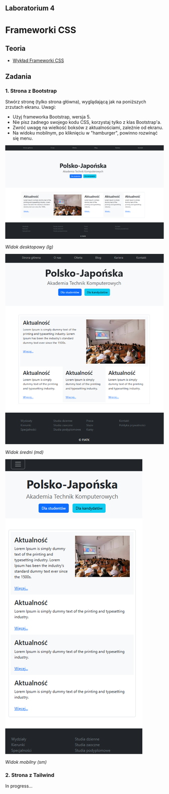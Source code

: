## Laboratorium 4

# Frameworki CSS

## Teoria

* [Wykład Frameworki CSS](https://users.pja.edu.pl/~ppisarski/prez/frameworki/1.html)

## Zadania

### 1. Strona z Bootstrap

Stwórz stronę (tylko strona główna), wyglądającą jak na poniższych zrzutach ekranu. Uwagi:

* Użyj frameworka Bootstrap, wersja 5.
* Nie pisz żadnego swojego kodu CSS, korzystaj tylko z klas Bootstrap'a.
* Zwróć uwagę na wielkość boksów z aktualnościami, zależnie od ekranu.
* Na widoku mobilnym, po kliknięciu w "hamburger", powinno rozwinąć się menu.

[![](assets/4_1a.png)](assets/4_1a.png)

_Widok desktopowy (lg)_

[![](assets/4_1b.png)](assets/4_1b.png)

_Widok średni (md)_

[![](assets/4_1c.png)](assets/4_1c.png)

_Widok mobilny (sm)_

### 2. Strona z Tailwind

In progress...